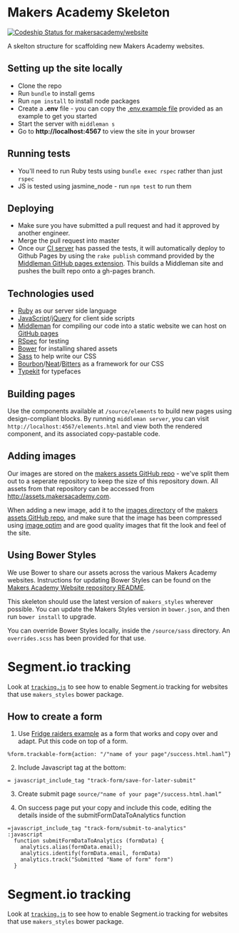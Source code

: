 # Makers Academy Skeleton

[ ![Codeship Status for makersacademy/website](https://codeship.com/projects/393106b0-8d52-0134-481b-5a2b4a15ac25/status?branch=master)](https://codeship.com/projects/184953)

A skelton structure for scaffolding new Makers Academy websites.

## Setting up the site locally

* Clone the repo
* Run `bundle` to install gems
* Run `npm install` to install node packages
* Create a **.env** file - you can copy the [.env.example file](https://github.com/makersacademy/site-mvp/blob/master/.env.example) provided as an example to get you started
* Start the server with `middleman s`
* Go to __http://localhost:4567__ to view the site in your browser

## Running tests

* You'll need to run Ruby tests using `bundle exec rspec` rather than just `rspec`
* JS is tested using jasmine_node - run `npm test` to run them

## Deploying

* Make sure you have submitted a pull request and had it approved by another engineer.
* Merge the pull request into master
* Once our [CI server](https://codeship.com/projects/184953) has passed the tests, it will automatically deploy to Github Pages by using the `rake publish` command provided by the [Middleman GitHub pages extension](https://github.com/neo/middleman-gh-pages). This builds a Middleman site and pushes the built repo onto a gh-pages branch.

## Technologies used

* [Ruby](https://www.ruby-lang.org/en/) as our server side language
* [JavaScript](https://developer.mozilla.org/en-US/docs/Web/JavaScript)/[jQuery](http://jquery.com/) for client side scripts
* [Middleman](https://middlemanapp.com/) for compiling our code into a static website we can host on [GitHub pages](https://pages.github.com/)
* [RSpec](http://rspec.info/) for testing
* [Bower](http://bower.info/) for installing shared assets
* [Sass](http://sass-lang.com/) to help write our CSS
* [Bourbon](http://bourbon.io/)/[Neat](http://neat.bourbon.io/)/[Bitters](http://bitters.bourbon.io/) as a framework for our CSS
* [Typekit](http://typekit.com) for typefaces

## Building pages

Use the components available at `/source/elements` to build new pages using design-compliant blocks. By running `middleman server`, you can visit `http://localhost:4567/elements.html` and view both the rendered component, and its associated copy-pastable code.

## Adding images

Our images are stored on the [makers assets GitHub repo](https://github.com/makersacademy/makers-assets) - we've split them out to a seperate repository to keep the size of this repository down. All assets from that repository can be accessed from http://assets.makersacademy.com.

When adding a new image, add it to the [images directory](https://github.com/makersacademy/makers-assets/tree/gh-pages/images) of the [makers assets GitHub repo](https://github.com/makersacademy/makers-assets), and make sure that the image has been compressed using [image optim](https://imageoptim.com/) and are good quality images that fit the look and feel of the site.

## Using Bower Styles

We use Bower to share our assets across the various Makers Academy websites. Instructions for updating Bower Styles can be found on the [Makers Academy Website repository README](http://github.com/makersacademy/website).

This skeleton should use the latest version of `makers_styles` wherever possible. You can update the Makers Styles version in `bower.json`, and then run `bower install` to upgrade.

You can override Bower Styles locally, inside the `/source/sass` directory. An `overrides.scss` has been provided for that use.

# Segment.io tracking

Look at [`tracking.js`](source/javascripts/tracking.js) to see how to enable Segment.io tracking for websites that use `makers_styles` bower package.

## How to create a form

1. Use [Fridge raiders example](source/fridge-raiders.html.haml) as a form that works and copy over and adapt. Put this code on top of a form.

```haml
%form.trackable-form{action: "/"name of your page"/success.html.haml”}
```

2. Include Javascript tag at the bottom:

```haml
= javascript_include_tag "track-form/save-for-later-submit"
```

3. Create submit page `source/"name of your page"/success.html.haml”`


4. On success page put your copy and include this code, editing the details inside of the submitFormDataToAnalytics function

```haml
=javascript_include_tag "track-form/submit-to-analytics"
:javascript
  function submitFormDataToAnalytics (formData) {
    analytics.alias(formData.email);
    analytics.identify(formData.email, formData)
    analytics.track("Submitted "Name of form" form")
  }
```

# Segment.io tracking

Look at [`tracking.js`](source/javascripts/tracking.js) to see how to enable Segment.io tracking for websites that use `makers_styles` bower package.
